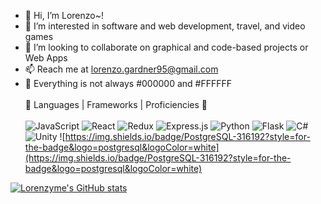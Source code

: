 - 👋 Hi, I’m Lorenzo~!
- 👀 I’m interested in software and web development, travel, and video games
- 💞️ I’m looking to collaborate on graphical and code-based projects or Web Apps
- 📫 Reach me at lorenzo.gardner95@gmail.com
- 🤣 Everything is not always #000000 and #FFFFFF
<br><br>
🌱 Languages | Frameworks | Proficiencies 📏 <br><br>
![JavaScript](https://img.shields.io/badge/javascript-%23323330.svg?style=for-the-badge&logo=javascript&logoColor=%23F7DF1E)
![React](https://img.shields.io/badge/react-%2320232a.svg?style=for-the-badge&logo=react&logoColor=%2361DAFB)
![Redux](https://img.shields.io/badge/redux-%23593d88.svg?style=for-the-badge&logo=redux&logoColor=white)
![Express.js](https://img.shields.io/badge/express.js-%23404d59.svg?style=for-the-badge&logo=express&logoColor=%2361DAFB)
![Python](https://img.shields.io/badge/python-3670A0?style=for-the-badge&logo=python&logoColor=ffdd54)
![Flask](https://img.shields.io/badge/flask-%23000.svg?style=for-the-badge&logo=flask&logoColor=white)
![C#](https://img.shields.io/badge/c%23-%23239120.svg?style=for-the-badge&logo=csharp&logoColor=white)
![Unity](https://img.shields.io/badge/unity-%23000000.svg?style=for-the-badge&logo=unity&logoColor=white)
![https://img.shields.io/badge/PostgreSQL-316192?style=for-the-badge&logo=postgresql&logoColor=white](https://img.shields.io/badge/PostgreSQL-316192?style=for-the-badge&logo=postgresql&logoColor=white)

[![Lorenzyme's GitHub stats](https://github-readme-stats.vercel.app/api/top-langs?username=lorenzyme&hide=html,scss,stylus,blade,jupyter%20notebook,css,shell,batchfile,dockerfile,typescript&theme=algolia&show_icons=true)](https://github.com/lorenzyme)
